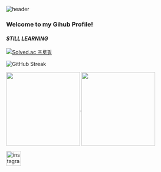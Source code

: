![header](https://capsule-render.vercel.app/api?type=waving&color=B897FF&height=300&section=header&text=Pluswick&fontSize=90)
### Welcome to my Gihub Profile!
#### _STILL LEARNING_ 

[![Solved.ac
프로필](http://mazassumnida.wtf/api/v2/generate_badge?boj=kevinkim814)](https://solved.ac/profile/kevinkim814)

![GitHub Streak
](https://streak-stats.demolab.com?user=pluswick&theme=great-gatsby&short_numbers=true&mode=weekly)

<a href="https://github.com/anuraghazra/github-readme-stats">
  <img height=200 align="center" src="https://github-readme-stats.vercel.app/api?username=pluswick&theme=great-gatsby&rank_icon=github" />
</a>
<a href="https://github.com/anuraghazra/convoychat">
  <img height=200 align="center" src="https://github-readme-stats.vercel.app/api/top-langs?username=pluswick&theme=great-gatsby&layout=compact&langs_count=8&card_width=320" />
</a>


[<img src='https://cdn.jsdelivr.net/npm/simple-icons@3.0.1/icons/instagram.svg' alt='instagram' color='white' height='40'>](https://www.instagram.com/pluswick_814/)  

